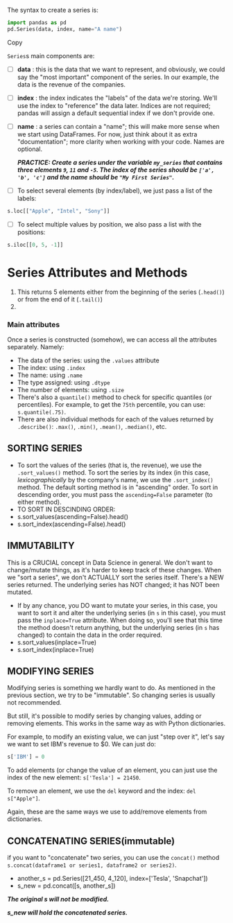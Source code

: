 The syntax to create a series is:

```python
import pandas as pd
pd.Series(data, index, name="A name")
```

Copy

`Series`s main components are:

- [ ] **data** : this is the data that we want to represent, and obviously, we could say the "most important" component of the series. In our example, the data is the revenue of the companies.
- [ ] **index** : the index indicates the "labels" of the data we're storing. We'll use the index to "reference" the data later. Indices are not required; pandas will assign a default sequential index if we don't provide one.
- [ ] **name** : a series can contain a "name"; this will make more sense when we start using DataFrames. For now, just think about it as extra "documentation"; more clarity when working with your code. Names are optional.

  **_PRACTICE: Create a series under the variable `my_series` that contains three elements `9`, `11` and `-5`. The index of the series should be `['a', 'b', 'c']` and the name should be `"My First Series"`._**

- [ ] To select several elements (by index/label), we just pass a list of the labels:

```python
s.loc[["Apple", "Intel", "Sony"]]
```

- [ ] To select multiple values by position, we also pass a list with the positions:

```python
s.iloc[[0, 5, -1]]
```

# **Series Attributes and Methods**

1. This returns 5 elements either from the beginning of the series (`.head()`) or from the end of it (`.tail()`)
2.

### Main attributes

Once a series is constructed (somehow), we can access all the attributes separately. Namely:

- The data of the series: using the `.values` attribute
- The index: using `.index`
- The name: using `.name`
- The type assigned: using `.dtype`
- The number of elements: using `.size`
- There's also a `quantile()` method to check for specific quantiles (or percentiles). For example, to get the `75th` percentile, you can use: `s.quantile(.75)`.
- There are also individual methods for each of the values returned by `.describe()`: `.max()`, `.min()`, `.mean()`, `.median()`, etc.

## SORTING SERIES

- To sort the values of the series (that is, the revenue), we use the `.sort_values()` method. To sort the series by its index (in this case, _lexicographically_ by the company's name, we use the `.sort_index()` method. The default sorting method is in "ascending" order. To sort in descending order, you must pass the `ascending=False` parameter (to either method).
- TO SORT IN DESCINDING ORDER:
- s.sort_values(ascending=False).head()
- s.sort_index(ascending=False).head()

## IMMUTABILITY

This is a CRUCIAL concept in Data Science in general. We don't want to change/mutate things, as it's harder to keep track of these changes. When we "sort a series", we don't ACTUALLY sort the series itself. There's a NEW series returned. The underlying series has NOT changed; it has NOT been mutated.

- If by any chance, you DO want to mutate your series, in this case, you want to sort it and alter the underlying series (in `s` in this case), you must pass the `inplace=True` attribute. When doing so, you'll see that this time the method doesn't return anything, but the underlying series (in `s` has changed) to contain the data in the order required.
- s.sort_values(inplace=True)
- s.sort_index(inplace=True)

## MODIFYING SERIES

Modifying series is something we hardly want to do. As mentioned in the previous section, we try to be "immutable". So changing series is usually not recommended.

But still, it's possible to modify series by changing values, adding or removing elements. This works in the same way as with Python dictionaries.

For example, to modify an existing value, we can just "step over it", let's say we want to set IBM's revenue to $0. We can just do:

```python
s['IBM'] = 0
```

To add elements (or change the value of an element, you can just use the index of the new element: `s['Tesla'] = 21450`.

To remove an element, we use the `del` keyword and the index: `del s["Apple"]`.

Again, these are the same ways we use to add/remove elements from dictionaries.

## CONCATENATING SERIES(immutable)

if you want to "concatenate" two series, you can use the `concat()` method `s.concat(dataframe1 or series1, dataframe2 or series2)`.

- another_s = pd.Series([21_450, 4_120], index=['Tesla', 'Snapchat'])
- s_new = pd.concat([s, another_s])

**_The original s will not be modified._**

**_s_new will hold the concatenated series._**
